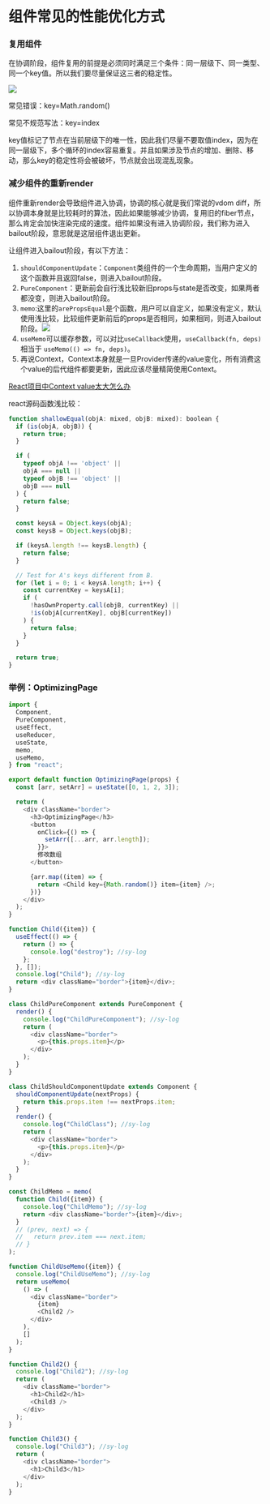 # 组件常见的性能优化方式

### **复用组件**

在协调阶段，组件复用的前提是必须同时满足三个条件：同一层级下、同一类型、同一个key值。所以我们要尽量保证这三者的稳定性。

![](<../.gitbook/assets/image (1) (1) (1) (1).png>)

常见错误：key=Math.random()

常见不规范写法：key=index

key值标记了节点在当前层级下的唯一性，因此我们尽量不要取值index，因为在同一层级下，多个循环的index容易重复。并且如果涉及节点的增加、删除、移动，那么key的稳定性将会被破坏，节点就会出现混乱现象。



### **减少组件的重新render**

组件重新render会导致组件进入协调，协调的核心就是我们常说的vdom diff，所以协调本身就是比较耗时的算法，因此如果能够减少协调，复用旧的fiber节点，那么肯定会加快渲染完成的速度。组件如果没有进入协调阶段，我们称为进入bailout阶段，意思就是这层组件退出更新。

让组件进入bailout阶段，有以下方法：

1. `shouldComponentUpdate`：`Component`类组件的一个生命周期，当用户定义的这个函数并且返回false，则进入bailout阶段。
2. `PureComponent`：更新前会自行浅比较新旧props与state是否改变，如果两者都没变，则进入bailout阶段。
3. `memo`:这里的`arePropsEqual`是个函数，用户可以自定义，如果没有定义，默认使用浅比较，比较组件更新前后的props是否相同，如果相同，则进入bailout阶段。![](<../.gitbook/assets/image (3) (1).png>)
4. `useMemo`可以缓存参数，可以对比`useCallback`使用，`useCallback(fn, deps)` 相当于 `useMemo(() => fn, deps)`。
5. 再说Context，Context本身就是一旦Provider传递的value变化，所有消费这个value的后代组件都要更新，因此应该尽量精简使用Context。

[React项目中Context value太大怎么办](https://juejin.cn/post/6924933173801549837#heading-1)

react源码函数浅比较：

```javascript
function shallowEqual(objA: mixed, objB: mixed): boolean {
  if (is(objA, objB)) {
    return true;
  }

  if (
    typeof objA !== 'object' ||
    objA === null ||
    typeof objB !== 'object' ||
    objB === null
  ) {
    return false;
  }

  const keysA = Object.keys(objA);
  const keysB = Object.keys(objB);

  if (keysA.length !== keysB.length) {
    return false;
  }

  // Test for A's keys different from B.
  for (let i = 0; i < keysA.length; i++) {
    const currentKey = keysA[i];
    if (
      !hasOwnProperty.call(objB, currentKey) ||
      !is(objA[currentKey], objB[currentKey])
    ) {
      return false;
    }
  }

  return true;
}
```

### 举例：OptimizingPage

```typescript
import {
  Component,
  PureComponent,
  useEffect,
  useReducer,
  useState,
  memo,
  useMemo,
} from "react";

export default function OptimizingPage(props) {
  const [arr, setArr] = useState([0, 1, 2, 3]);

  return (
    <div className="border">
      <h3>OptimizingPage</h3>
      <button
        onClick={() => {
          setArr([...arr, arr.length]);
        }}>
        修改数组
      </button>

      {arr.map((item) => {
        return <Child key={Math.random()} item={item} />;
      })}
    </div>
  );
}

function Child({item}) {
  useEffect(() => {
    return () => {
      console.log("destroy"); //sy-log
    };
  }, []);
  console.log("Child"); //sy-log
  return <div className="border">{item}</div>;
}

class ChildPureComponent extends PureComponent {
  render() {
    console.log("ChildPureComponent"); //sy-log
    return (
      <div className="border">
        <p>{this.props.item}</p>
      </div>
    );
  }
}

class ChildShouldComponentUpdate extends Component {
  shouldComponentUpdate(nextProps) {
    return this.props.item !== nextProps.item;
  }
  render() {
    console.log("ChildClass"); //sy-log
    return (
      <div className="border">
        <p>{this.props.item}</p>
      </div>
    );
  }
}

const ChildMemo = memo(
  function Child({item}) {
    console.log("ChildMemo"); //sy-log
    return <div className="border">{item}</div>;
  }
  // (prev, next) => {
  //   return prev.item === next.item;
  // }
);

function ChildUseMemo({item}) {
  console.log("ChildUseMemo"); //sy-log
  return useMemo(
    () => (
      <div className="border">
        {item}
        <Child2 />
      </div>
    ),
    []
  );
}

function Child2() {
  console.log("Child2"); //sy-log
  return (
    <div className="border">
      <h1>Child2</h1>
      <Child3 />
    </div>
  );
}

function Child3() {
  console.log("Child3"); //sy-log
  return (
    <div className="border">
      <h1>Child3</h1>
    </div>
  );
}

```
